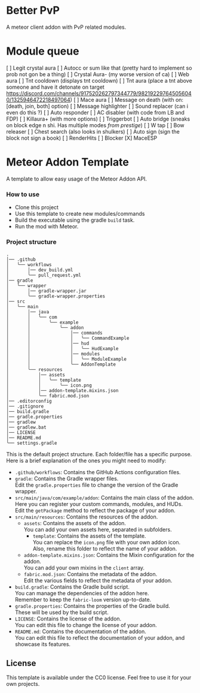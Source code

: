 # Better PvP
A meteor client addon with PvP related modules.

# Module queue
[ ] Legit crystal aura
[ ] Autocc or sum like that (pretty hard to implement so prob not gon be a thing)
[ ] Crystal Aura- (my worse version of ca)
[ ] Web aura
[ ] Tnt cooldown (displays tnt cooldown)
[ ] Tnt aura (place a tnt above someone and have it detonate on target https://discord.com/channels/917520262797344779/982192297645056040/1325946472218497064)
[ ] Mace aura
[ ] Message on death (with on: [death, join, both] option)
[ ] Message highlighter
[ ] Sound replacer (can i even do this ?)
[ ] Auto responder
[ ] AC disabler (with code from LB and FDP)
[ ] Killaura+ (with more options)
[ ] Triggerbot
[ ] Auto bridge (sneaks on block edge n shi. Has multiple modes _from prestige_)
[ ] W tap 
[ ] Bow releaser
[ ] Chest search (also looks in shulkers)
[ ] Auto sign (sign the block not sign a book)
[ ] RenderHits
[ ] Blocker
[X] MaceESP

# Meteor Addon Template

A template to allow easy usage of the Meteor Addon API.

### How to use

- Clone this project
- Use this template to create new modules/commands
- Build the executable using the gradle `build` task.
- Run the mod with Meteor.

### Project structure

```text
.
│── .github
│   ╰── workflows
│       │── dev_build.yml
│       ╰── pull_request.yml
│── gradle
│   ╰── wrapper
│       │── gradle-wrapper.jar
│       ╰── gradle-wrapper.properties
│── src
│   ╰── main
│       │── java
│       │   ╰── com
│       │       ╰── example
│       │           ╰── addon
│       │               │── commands
│       │               │   ╰── CommandExample
│       │               │── hud
│       │               │   ╰── HudExample
│       │               │── modules
│       │               │   ╰── ModuleExample
│       │               ╰── AddonTemplate
│       ╰── resources
│           │── assets
│           │   ╰── template
│           │       ╰── icon.png
│           │── addon-template.mixins.json
│           ╰── fabric.mod.json
│── .editorconfig
│── .gitignore
│── build.gradle
│── gradle.properties
│── gradlew
│── gradlew.bat
│── LICENSE
│── README.md
╰── settings.gradle
```

This is the default project structure. Each folder/file has a specific purpose.  
Here is a brief explanation of the ones you might need to modify:

- `.github/workflows`: Contains the GitHub Actions configuration files.
- `gradle`: Contains the Gradle wrapper files.  
  Edit the `gradle.properties` file to change the version of the Gradle wrapper.
- `src/main/java/com/example/addon`: Contains the main class of the addon.  
  Here you can register your custom commands, modules, and HUDs.  
  Edit the `getPackage` method to reflect the package of your addon.
- `src/main/resources`: Contains the resources of the addon.
    - `assets`: Contains the assets of the addon.  
      You can add your own assets here, separated in subfolders.
        - `template`: Contains the assets of the template.  
          You can replace the `icon.png` file with your own addon icon.  
          Also, rename this folder to reflect the name of your addon.
    - `addon-template.mixins.json`: Contains the Mixin configuration for the addon.  
      You can add your own mixins in the `client` array.
    - `fabric.mod.json`: Contains the metadata of the addon.  
      Edit the various fields to reflect the metadata of your addon.
- `build.gradle`: Contains the Gradle build script.  
  You can manage the dependencies of the addon here.  
  Remember to keep the `fabric-loom` version up-to-date.
- `gradle.properties`: Contains the properties of the Gradle build.  
  These will be used by the build script.
- `LICENSE`: Contains the license of the addon.  
  You can edit this file to change the license of your addon.
- `README.md`: Contains the documentation of the addon.  
  You can edit this file to reflect the documentation of your addon, and showcase its features.

## License

This template is available under the CC0 license. Feel free to use it for your own projects.
